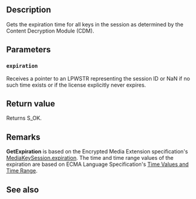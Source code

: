 ## Description

Gets the expiration time for all keys in the session as determined by the Content Decryption Module (CDM).

## Parameters

### `expiration`

Receives a pointer to an LPWSTR representing the session ID or NaN if no such time exists or if the license explicitly never expires.

## Return value

Returns S_OK.

## Remarks

**GetExpiration** is based on the Encrypted Media Extension specification's [MediaKeySession.expiration](https://www.w3.org/TR/2017/REC-encrypted-media-20170918/#dom-mediakeysession-expiration). The time and time range values of the expiration are based on ECMA Language Specification's [Time Values and Time Range](https://tc39.es/ecma262/#sec-time-values-and-time-range).

## See also